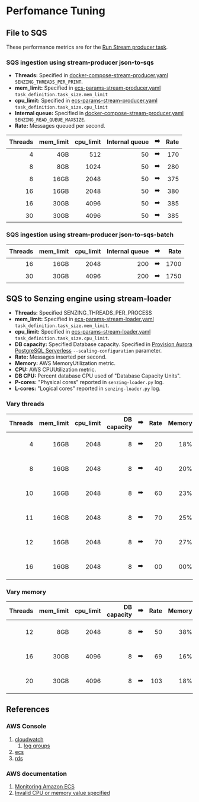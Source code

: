 # Perfomance Tuning

## File to SQS

These performance metrics are for the
[Run Stream producer task](README.md#run-stream-producer-task).

### SQS ingestion using stream-producer json-to-sqs

- **Threads:**
  Specified in
  [docker-compose-stream-producer.yaml](../../resources/advanced/docker-compose-stream-producer.yaml)
  `SENZING_THREADS_PER_PRINT`.
- **mem_limit:**
  Specified in
  [ecs-params-stream-producer.yaml](../../resources/advanced/ecs-params-stream-producer.yaml)
  `task_definition.task_size.mem_limit`
- **cpu_limit:**
  Specified in
  [ecs-params-stream-producer.yaml](../../resources/advanced/ecs-params-stream-producer.yaml)
  `task_definition.task_size.cpu_limit`
- **Internal queue:**
  Specified in
  [docker-compose-stream-producer.yaml](../../resources/advanced/docker-compose-stream-producer.yaml)
  `SENZING_READ_QUEUE_MAXSIZE`.
- **Rate:** Messages queued per second.

| Threads | mem_limit | cpu_limit | Internal queue | :arrow_right: | Rate |
|--------:|----------:|----------:|---------------:|:-------------:|-----:|
|       4 |       4GB |       512 |             50 | :arrow_right: |  170 |
|       8 |       8GB |      1024 |             50 | :arrow_right: |  280 |
|       8 |      16GB |      2048 |             50 | :arrow_right: |  375 |
|      16 |      16GB |      2048 |             50 | :arrow_right: |  380 |
|      16 |      30GB |      4096 |             50 | :arrow_right: |  385 |
|      30 |      30GB |      4096 |             50 | :arrow_right: |  385 |

### SQS ingestion using stream-producer json-to-sqs-batch

| Threads | mem_limit | cpu_limit | Internal queue | :arrow_right: | Rate |
|--------:|----------:|----------:|---------------:|:-------------:|-----:|
|      16 |      16GB |      2048 |            200 | :arrow_right: | 1700 |
|      30 |      30GB |      4096 |            200 | :arrow_right: | 1750 |

## SQS to Senzing engine using stream-loader

- **Threads:** Specified SENZING_THREADS_PER_PROCESS
- **mem_limit:**
  Specified in
  [ecs-params-stream-loader.yaml](../../resources/advanced/ecs-params-stream-loader.yaml)
  `task_definition.task_size.mem_limit`.
- **cpu_limit:**
  Specified in
  [ecs-params-stream-loader.yaml](../../resources/advanced/ecs-params-stream-loader.yaml)
  `task_definition.task_size.cpu_limit`.
- **DB capacity:** Specified Database capacity.
  Specified in
  [Provision Aurora PostgreSQL Serverless](README.md#provision-aurora-postgresql-serverless)
  `--scaling-configuration` parameter.
- **Rate:** Messages inserted per second.
- **Memory:** AWS MemoryUtilization metric.
- **CPU:** AWS CPUUtilization metric.
- **DB CPU:** Percent database CPU used of "Database Capacity Units".
- **P-cores:** "Physical cores" reported in `senzing-loader.py` log.
- **L-cores:** "Logical cores" reported in `senzing-loader.py` log.

### Vary threads

| Threads | mem_limit | cpu_limit | DB capacity | :arrow_right: | Rate | Memory | CPU | DB CPU    | P-cores | L-cores |
|--------:|----------:|----------:|------------:|:-------------:|-----:|-------:|----:|----------:|--------:|--------:|
|       4 |      16GB |      2048 |           8 | :arrow_right: |   20 |    18% | 23% | 25% of 08 |         |         |
|       8 |      16GB |      2048 |           8 | :arrow_right: |   40 |    20% | 55% | 42% of 08 |         |         |
|      10 |      16GB |      2048 |           8 | :arrow_right: |   60 |    23% | 84% | 60% of 08 |         |         |
|      11 |      16GB |      2048 |           8 | :arrow_right: |   70 |    25% | 89% | 65% of 08 |         |         |
|      12 |      16GB |      2048 |           8 | :arrow_right: |   70 |    27% | 93% | 63% of 08 |         |         |
|      16 |      16GB |      2048 |           8 | :arrow_right: |   00 |    00% | 00% | 00% of 08 |         |         |

### Vary memory

| Threads | mem_limit | cpu_limit | DB capacity | :arrow_right: | Rate | Memory | CPU | DB CPU    | P-cores | L-cores |
|--------:|----------:|----------:|------------:|:-------------:|-----:|-------:|----:|----------:|--------:|--------:|
|      12 |       8GB |      2048 |           8 | :arrow_right: |   50 |    38% | 65% | 51% of 08 |       1 |       2 |
|      16 |      30GB |      4096 |           8 | :arrow_right: |   69 |    16% | 42% | 61% of 08 |       2 |       4 |
|      20 |      30GB |      4096 |           8 | :arrow_right: |  103 |    18% | 74% | 59% of 16 |       2 |       4 |

## References

### AWS Console

1. [cloudwatch](https://console.aws.amazon.com/cloudwatch/home)
    1. [log groups](https://console.aws.amazon.com/cloudwatch/home?#logsV2:log-groups)
1. [ecs](https://console.aws.amazon.com/ecs/home)
1. [rds](https://console.aws.amazon.com/rds/home?#databases:)

### AWS documentation

1. [Monitoring Amazon ECS](https://docs.aws.amazon.com/AmazonECS/latest/developerguide/ecs_monitoring.html)
1. [Invalid CPU or memory value specified](https://docs.aws.amazon.com/AmazonECS/latest/developerguide/task-cpu-memory-error.html)

